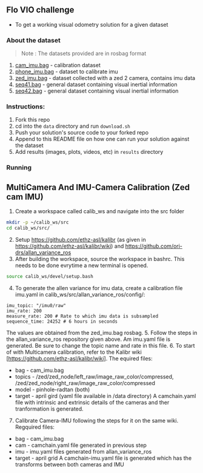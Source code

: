 ## Flo VIO challenge

- To get a working visual odometry solution for a given dataset

### About the dataset
> Note : The datasets provided are in rosbag format
1. [cam_imu.bag](https://inhouse-vision-dataset.s3.ap-south-1.amazonaws.com/cam_imu.bag) - calibration dataset
3. [phone_imu.bag](https://inhouse-vision-dataset.s3.ap-south-1.amazonaws.com/phone_imu.bag) - dataset to calibrate imu 
4. [zed_imu.bag](https://inhouse-vision-dataset.s3.ap-south-1.amazonaws.com/zed_imu.bag) - dataset collected with a zed 2 camera, contains imu data
5. [seq41.bag](https://inhouse-vision-dataset.s3.ap-south-1.amazonaws.com/seq41.bag) - general dataset containing visual inertial information
6. [seq42.bag](https://inhouse-vision-dataset.s3.ap-south-1.amazonaws.com/seq42.bag) - general dataset containing visual inertial information 

### Instructions:
1. Fork this repo
2. cd into the `data` directory and run `download.sh`
3. Push your solution's source code to your forked repo
4. Append to this README file on how one can run your solution against the dataset
5. Add results (images, plots, videos, etc) in `results` directory

### Running
 
 ## MultiCamera And IMU-Camera Calibration (Zed cam IMU)
 
 1. Create a workspace called calib_ws and navigate into the src folder
 ```bash
 mkdir -p ~/calib_ws/src
 cd calib_ws/src/
 ```
 2. Setup https://github.com/ethz-asl/kalibr (as given in https://github.com/ethz-asl/kalibr/wiki) and https://github.com/ori-drs/allan_variance_ros
 3. After building the workspace, source the workspace in bashrc. This needs to be done evrytime a new terminal is opened.
 ```bash
 source calib_ws/devel/setup.bash
 ```
 4. To generate the allen variance for imu data, create a calibration file imu.yaml in calib_ws/src/allan_variance_ros/config/:
 ```
 imu_topic: "/imu0/raw"
 imu_rate: 200
 measure_rate: 200 # Rate to which imu data is subsampled
 sequence_time: 24252 # 6 hours in seconds
 ```
 The values are obtained from the zed_imu.bag rosbag.
 5. Follow the steps in the allan_variance_ros repository given above. Am imu.yaml file is generated. Be sure to change the topic name and rate in this file.
 6. To start of with Multicamera calibration, refer to the Kalibr wiki [https://github.com/ethz-asl/kalibr/wiki]. The equired files:
  - bag - cam_imu.bag
  - topics - /zed/zed_node/left_raw/image_raw_color/compressed, /zed/zed_node/right_raw/image_raw_color/compressed
  - model - pinhole-radtan (both)
  - target - april gird (yaml file available in /data directory)
 A camchain.yaml file with intrinsic and extrinsic details of the cameras and ther tranformation is generated.
 7. Calibrate Camera-IMU following the steps for it on the same wiki. Regquired files:
  - bag - cam_imu.bag
  - cam - camchain.yaml file generated in previous step
  - imu - imu.yaml files generated from allan_variance_ros
  - target - april grid
 A camchain-imu.yaml file is generated which has the transforms between both cameras and IMU

